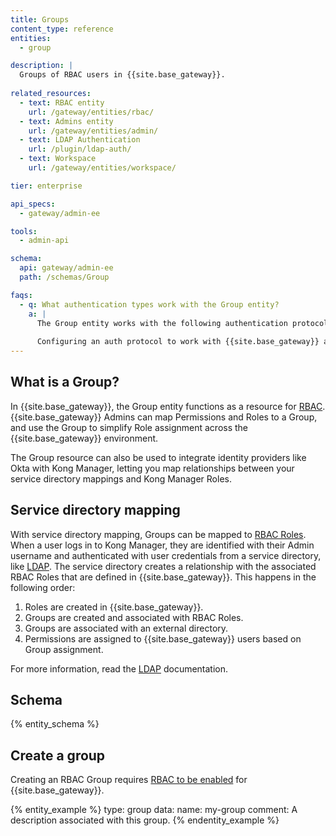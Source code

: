 ```yaml
---
title: Groups
content_type: reference
entities:
  - group

description: |
  Groups of RBAC users in {{site.base_gateway}}.
  
related_resources:
  - text: RBAC entity
    url: /gateway/entities/rbac/
  - text: Admins entity
    url: /gateway/entities/admin/
  - text: LDAP Authentication
    url: /plugin/ldap-auth/
  - text: Workspace
    url: /gateway/entities/workspace/

tier: enterprise

api_specs:
  - gateway/admin-ee

tools:
  - admin-api

schema:
  api: gateway/admin-ee
  path: /schemas/Group

faqs:
  - q: What authentication types work with the Group entity?
    a: |
      The Group entity works with the following authentication protocols: [Basic authentication](/plugins/basic-auth/), [LDAP authentication](/plugins/ldap-auth-advanced/), and [OpenID Connect (OIDC)](/plugins/openid-connect/). 
      
      Configuring an auth protocol to work with {{site.base_gateway}} and Kong Manager is done using `kong.conf`. For more information, review our guide on [Configuring LDAP with Kong Manager](/how-to/configure-ldap-with-kong-manager).
---
```


## What is a Group?


In {{site.base_gateway}}, the Group entity functions as a resource for [RBAC](/gateway/entities/rbac/#role-configuration). {{site.base_gateway}} Admins can map Permissions and Roles to a Group, and use the Group to simplify Role assignment across the {{site.base_gateway}} environment. 

The Group resource can also be used to integrate identity providers like Okta with Kong Manager, letting you map relationships between your service directory mappings and Kong Manager Roles.


## Service directory mapping

With service directory mapping, Groups can be mapped to [RBAC Roles](/gateway/entities/rbac/#role-configuration). When a user logs in to Kong Manager, they are identified with their Admin username and authenticated with user credentials from a service directory, like [LDAP](/plugins/ldap-auth/). The service directory creates a relationship with the associated RBAC Roles that are defined in {{site.base_gateway}}. 
This happens in the following order: 


1. Roles are created in {{site.base_gateway}}.
2. Groups are created and associated with RBAC Roles.
3. Groups are associated with an external directory.
4. Permissions are assigned to {{site.base_gateway}} users based on Group assignment.

For more information, read the [LDAP](/plugins/ldap-auth/) documentation.


## Schema

{% entity_schema %}

## Create a group

Creating an RBAC Group requires [RBAC to be enabled](/gateway/entities/rbac/#enable-rbac) for {{site.base_gateway}}.

{% entity_example %}
type: group
data:
  name: my-group
  comment: A description associated with this group.
{% endentity_example %}